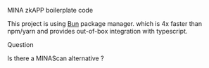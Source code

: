 MINA zkAPP boilerplate code


This project is using [Bun](https://bun.sh/) package manager. which is 4x faster than npm/yarn and provides out-of-box integration with typescript.



Question

Is there a MINAScan alternative ?

